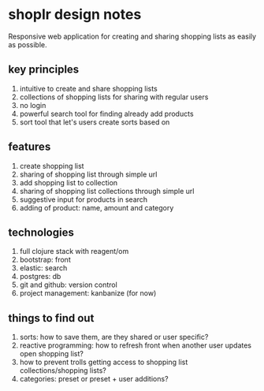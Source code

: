 # shoplr design notes

Responsive web application for creating and sharing shopping lists as easily as possible.

## key principles

1. intuitive to create and share shopping lists
2. collections of shopping lists for sharing with regular users
3. no login
4. powerful search tool for finding already add products
5. sort tool that let's users create sorts based on 

## features

1. create shopping list
2. sharing of shopping list through simple url
3. add shopping list to collection
4. sharing of shopping list collections through simple url
5. suggestive input for products in search
6. adding of product: name, amount and category

## technologies

1. full clojure stack with reagent/om
2. bootstrap: front
3. elastic: search
4. postgres: db
5. git and github: version control
6. project management: kanbanize (for now)

## things to find out

1. sorts: how to save them, are they shared or user specific?
2. reactive programming: how to refresh front when another user updates open shopping list?
3. how to prevent trolls getting access to shopping list collections/shopping lists?
4. categories: preset or preset + user additions?
